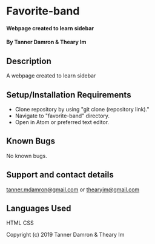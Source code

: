 # Favorite-band

#### Webpage created to learn sidebar

#### By Tanner Damron & Theary Im

## Description

A webpage created to learn sidebar

## Setup/Installation Requirements

* Clone repository by using "git clone (repository link)."
* Navigate to "favorite-band" directory.
* Open in Atom or preferred text editor.

## Known Bugs

No known bugs.

## Support and contact details

tanner.mdamron@gmail.com or thearyim@gmail.com

## Languages Used

HTML
CSS

Copyright (c) 2019 Tanner Damron & Theary Im
